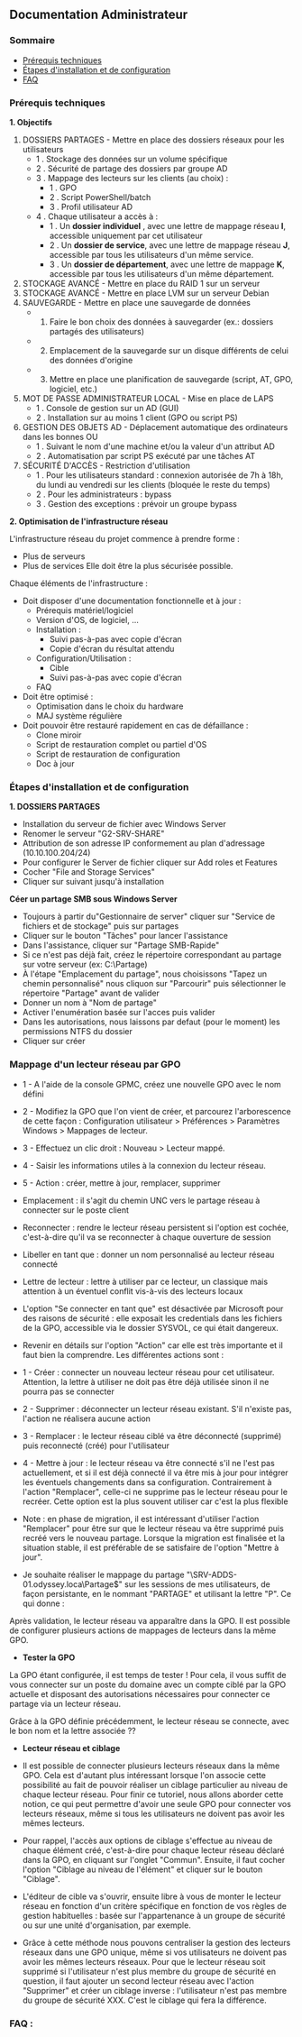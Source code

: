## Documentation Administrateur

### Sommaire
- [Prérequis techniques]()
- [Étapes d'installation et de configuration]()
- [FAQ]()

### Prérequis techniques

**1. Objectifs**

1. DOSSIERS PARTAGES - Mettre en place des dossiers réseaux pour les utilisateurs
	- 1 . Stockage des données sur un volume spécifique
	- 2 . Sécurité de partage des dossiers par groupe AD
	- 3 . Mappage des lecteurs sur les clients (au choix) :
		- 1 . GPO
		- 2 . Script PowerShell/batch
		- 3 . Profil utilisateur AD
	- 4 . Chaque utilisateur a accès à :
		- 1 . Un **dossier individuel** , avec une lettre de mappage réseau **I**, accessible uniquement par cet utilisateur
		- 2 . Un **dossier de service**, avec une lettre de mappage réseau **J**, accessible par tous les utilisateurs d'un même service.
		- 3 . Un **dossier de département**, avec une lettre de mappage **K**, accessible par tous les utilisateurs d'un même département.
2. STOCKAGE AVANCÉ - Mettre en place du RAID 1 sur un serveur
3. STOCKAGE AVANCÉ - Mettre en place LVM sur un serveur Debian
4. SAUVEGARDE - Mettre en place une sauvegarde de données
	- 1. Faire le bon choix des données à sauvegarder (ex.: dossiers partagés des utilisateurs)
	- 2. Emplacement de la sauvegarde sur un disque différents de celui des données d'origine
	- 3. Mettre en place une planification de sauvegarde (script, AT, GPO, logiciel, etc.)
5. MOT DE PASSE ADMINISTRATEUR LOCAL - Mise en place de LAPS
	- 1 . Console de gestion sur un AD (GUI)
	- 2 . Installation sur au moins 1 client (GPO ou script PS)
6. GESTION DES OBJETS AD - Déplacement automatique des ordinateurs dans les bonnes OU
	- 1 . Suivant le nom d'une machine et/ou la valeur d'un attribut AD
	- 2 . Automatisation par script PS exécuté par une tâches AT
7. SÉCURITÉ D'ACCÈS - Restriction d'utilisation
	- 1 . Pour les utilisateurs standard : connexion autorisée de 7h à 18h, du lundi au vendredi sur les clients (bloquée le reste du temps)
	- 2 . Pour les administrateurs : bypass
	- 3 . Gestion des exceptions : prévoir un groupe bypass

**2. Optimisation de l'infrastructure réseau**

L'infrastructure réseau du projet commence à prendre forme :
- Plus de serveurs
- Plus de services
Elle doit être la plus sécurisée possible.

Chaque éléments de l'infrastructure :
- Doit disposer d'une documentation fonctionnelle et à jour :
	- Prérequis matériel/logiciel
	- Version d'OS, de logiciel, ...
	- Installation :
		- Suivi pas-à-pas avec copie d'écran
		- Copie d'écran du résultat attendu
	- Configuration/Utilisation :
		- Cible
		- Suivi pas-à-pas avec copie d'écran
	- FAQ
- Doit être optimisé :
	- Optimisation dans le choix du hardware
	- MAJ système régulière
- Doit pouvoir être restauré rapidement en cas de défaillance :
	- Clone miroir
	- Script de restauration complet ou partiel d'OS
	- Script de restauration de configuration
	- Doc à jour


### Étapes d'installation et de configuration

 **1. DOSSIERS PARTAGES**  
- Installation du serveur de fichier avec Windows Server
- Renomer le serveur "G2-SRV-SHARE"
- Attribution de son adresse IP conformement au plan d'adressage (10.10.100.204/24)
 - Pour configurer le Server de fichier cliquer sur Add roles et Features  
 - Cocher "File and Storage Services" 
 - Cliquer sur suivant jusqu'à installation

**Céer un partage SMB sous Windows Server**  

- Toujours à partir du"Gestionnaire de server" cliquer sur "Service de fichiers et de stockage" puis sur partages  
- Cliquer sur le bouton "Tâches" pour lancer l'assistance
- Dans l'assistance, cliquer sur "Partage SMB-Rapide"
- Si ce n'est pas déjà fait, créez le répertoire correspondant au partage sur votre serveur (ex: C:\Partage)
- À l'étape "Emplacement du partage", nous choisissons "Tapez un chemin personnalisé" nous cliquon sur "Parcourir" puis sélectionner le répertoire "Partage" avant de valider
- Donner un nom à "Nom de partage"
- Activer l'enumération basée sur l'acces puis valider
- Dans les autorisations, nous laissons par defaut (pour le moment) les permissions NTFS du dossier
- Cliquer sur créer


### **Mappage d'un lecteur réseau par GPO**

- 1 - A l'aide de la console GPMC, créez une nouvelle GPO avec le nom défini
- 2 - Modifiez la GPO que l'on vient de créer, et parcourez l'arborescence de cette façon : Configuration utilisateur > Préférences > Paramètres Windows > Mappages de lecteur.
- 3 - Effectuez un clic droit : Nouveau > Lecteur mappé.
- 4 - Saisir les informations utiles à la connexion du lecteur réseau.
- 5 - Action : créer, mettre à jour, remplacer, supprimer 

- Emplacement : il s'agit du chemin UNC vers le partage réseau à connecter sur le poste client
- Reconnecter : rendre le lecteur réseau persistent si l'option est cochée, c'est-à-dire qu'il va se reconnecter à chaque ouverture de session
- Libeller en tant que : donner un nom personnalisé au lecteur réseau connecté
- Lettre de lecteur : lettre à utiliser par ce lecteur, un classique mais attention à un éventuel conflit vis-à-vis des lecteurs locaux
- L'option "Se connecter en tant que" est désactivée par Microsoft pour des raisons de sécurité : elle exposait les credentials dans les fichiers de la GPO, accessible via le dossier SYSVOL, ce qui était dangereux.

- Revenir en détails sur l'option "Action" car elle est très importante et il faut bien la comprendre. Les différentes actions sont :

- 1 - Créer : connecter un nouveau lecteur réseau pour cet utilisateur. Attention, la lettre à utiliser ne doit pas être déjà utilisée sinon il ne pourra pas se connecter
- 2 - Supprimer : déconnecter un lecteur réseau existant. S'il n'existe pas, l'action ne réalisera aucune action
- 3 - Remplacer : le lecteur réseau ciblé va être déconnecté (supprimé) puis reconnecté (créé) pour l'utilisateur
- 4 - Mettre à jour : le lecteur réseau va être connecté s'il ne l'est pas actuellement, et si il est déjà connecté il va être mis à jour pour intégrer les éventuels changements dans sa configuration. Contrairement à l'action "Remplacer", celle-ci ne supprime pas le lecteur réseau pour le recréer. Cette option est la plus souvent utiliser car c'est la plus flexible
 

- Note : en phase de migration, il est intéressant d'utiliser l'action "Remplacer" pour être sur que le lecteur réseau va être supprimé puis recréé vers le nouveau partage. Lorsque la migration est finalisée et la situation stable, il est préférable de se satisfaire de l'option "Mettre à jour".

- Je souhaite réaliser le mappage du partage "\\SRV-ADDS-01.odyssey.loca\Partage$" sur les sessions de mes utilisateurs, de façon persistante, en le nommant "PARTAGE" et utilisant la lettre "P". Ce qui donne :

Après validation, le lecteur réseau va apparaître dans la GPO. Il est possible de configurer plusieurs actions de mappages de lecteurs dans la même GPO.

 - **Tester la GPO**

La GPO étant configurée, il est temps de tester ! Pour cela, il vous suffit de vous connecter sur un poste du domaine avec un compte ciblé par la GPO actuelle et disposant des autorisations nécessaires pour connecter ce partage via un lecteur réseau.

Grâce à la GPO définie précédemment, le lecteur réseau se connecte, avec le bon nom et la lettre associée ??



- **Lecteur réseau et ciblage**

- Il est possible de connecter plusieurs lecteurs réseaux dans la même GPO. Cela est d'autant plus intéressant lorsque l'on associe cette possibilité au fait de pouvoir réaliser un ciblage particulier au niveau de chaque lecteur réseau. Pour finir ce tutoriel, nous allons aborder cette notion, ce qui peut permettre d'avoir une seule GPO pour connecter vos lecteurs réseaux, même si tous les utilisateurs ne doivent pas avoir les mêmes lecteurs.

- Pour rappel, l'accès aux options de ciblage s'effectue au niveau de chaque élément créé, c'est-à-dire pour chaque lecteur réseau déclaré dans la GPO, en cliquant sur l'onglet "Commun". Ensuite, il faut cocher l'option "Ciblage au niveau de l'élément" et cliquer sur le bouton "Ciblage".

- L'éditeur de cible va s'ouvrir, ensuite libre à vous de monter le lecteur réseau en fonction d'un critère spécifique en fonction de vos règles de gestion habituelles : basée sur l'appartenance à un groupe de sécurité ou sur une unité d'organisation, par exemple.



- Grâce à cette méthode nous pouvons centraliser la gestion des lecteurs réseaux dans une GPO unique, même si vos utilisateurs ne doivent pas avoir les mêmes lecteurs réseaux. Pour que le lecteur réseau soit supprimé si l'utilisateur n'est plus membre du groupe de sécurité en question, il faut ajouter un second lecteur réseau avec l'action "Supprimer" et créer un ciblage inverse : l'utilisateur n'est pas membre du groupe de sécurité XXX. C'est le ciblage qui fera la différence.








 
### FAQ :
